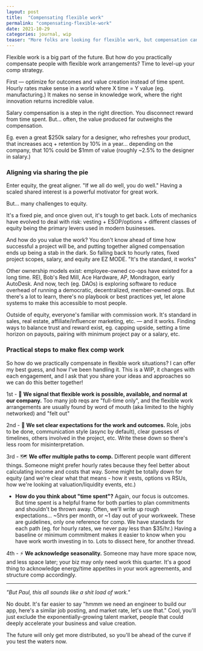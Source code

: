 ```yaml
---
layout: post
title:  "Compensating flexible work"
permalink: "compensating-flexible-work"
date: 2021-10-29
categories: journal, wip
teaser: "More folks are looking for flexible work, but compensation can be messy if you don't have a starting point. Signaling, expectations for work & outcomes, multiple comp paths, and seasonality all play a role in setting up clear & successful flex work arrangements."
---
```



Flexible work is a big part of the future. But how do you practically compensate people with flexible work arrangements? Time to level-up your comp strategy.

First — optimize for outcomes and value creation instead of time spent. Hourly rates make sense in a world where X time = Y value (eg. manufacturing.) It makes no sense in knowledge work, where the right innovation returns incredible value.

Salary compensation is a step in the right direction. You disconnect reward from time spent. But... often, the value produced far outweighs the compensation.

Eg. even a great $250k salary for a designer, who refreshes your product, that increases acq + retention by 10% in a year... depending on the company, that 10% could be $1mm of value (roughly ~2.5% to the designer in salary.)

### Aligning via sharing the pie
Enter equity, the great aligner. "If we all do well, you do well." Having a scaled shared interest is a powerful motivator for great work.

But... many challenges to equity.

It's a fixed pie, and once given out, it's tough to get back. Lots of mechanics have evolved to deal with risk: vesting + ESOP/options + different classes of equity being the primary levers used in modern businesses.

And how do you value the work? You don't know ahead of time how successful a project will be, and putting together aligned compensation ends up being a stab in the dark. So falling back to hourly rates, fixed project scopes, salary, and equity are EZ MODE. "It's the standard, it works"

Other ownership models exist: employee-owned co-ops have existed for a long time. REI, Bob's Red Mill, Ace Hardware, AP, Mondragon, early AutoDesk. And now, tech (eg. DAOs) is exploring  software to reduce overhead of running a democratic, decentralized, member-owned orgs. But there's a lot to learn, there's no playbook or best practices yet, let alone systems to make this accessible to most people.

Outside of equity, everyone's familiar with commission work. It's standard in sales, real estate, affiliate/influencer marketing, etc. — and it works. Finding ways to balance trust and reward exist, eg. capping upside, setting a time horizon on payouts, pairing  with minimum project pay or a salary, etc.


### Practical steps to make flex comp work
So how do we practically compensate in flexible work situations? I can offer my best guess, and how I've been handling it. This is a WIP, it changes with each engagement, and I ask that you share your ideas and approaches so we can do this better together!

1st - 📣 **We signal that flexible work is possible, available, and normal at our company.** Too many job reqs are "full-time only", and the flexible work arrangements are usually found  by word of mouth (aka limited to the highly networked) and "felt out"

2nd - 📌 **We set clear expectations for the work and outcomes.** Role, jobs to be done, communication style (async by default), clear guesses of timelines, others involved in the project, etc. Write these down so there's less room for misinterpretation.

3rd - 🗺️ **We offer multiple paths to comp.** Different people want different things. Someone might prefer hourly rates because they feel better about calculating income and costs that way. Some might be totally down for equity (and we're clear what that means - how it vests, options vs RSUs, how we're looking at valuation/liquidity events, etc.)

- **How do you think about "time spent"?** Again, our focus is outcomes. But time spent is a helpful frame for both parties to plan commitments and shouldn't be thrown away. Often, we'll write up rough expectations... ~5hrs per month, or ~1 day out of your workweek. These are guidelines, only one reference for comp. We have standards for each path (eg. for hourly rates, we never pay less than $35/hr.) Having a baseline or minimum commitment makes it easier to know when you have work worth investing in to. Lots to dissect here, for another thread.

4th - ⚡️ **We acknowledge seasonality.** Someone may have more space now, and less space later; your biz may only need work this quarter. It's a good thing to acknowledge energy/time appetites in your work agreements, and structure comp accordingly.

---

_"But Paul, this all sounds like a shit load of work."_

No doubt. It's far easier to say "hmmm we need an engineer to build our app, here's a similar job posting, and market rate, let's use that." Cool, you'll just exclude the exponentially-growing talent market, people that could deeply accelerate your business and value creation.

The future will only get more distributed, so you'll be ahead of the curve if you test the waters now.
